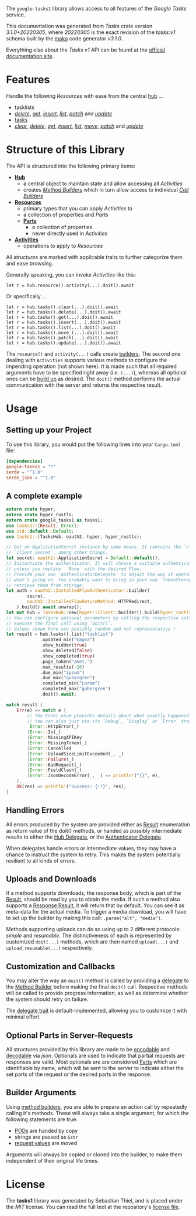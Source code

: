<!---
DO NOT EDIT !
This file was generated automatically from 'src/mako/api/README.md.mako'
DO NOT EDIT !
-->
The `google-tasks1` library allows access to all features of the *Google Tasks* service.

This documentation was generated from *Tasks* crate version *3.1.0+20220305*, where *20220305* is the exact revision of the *tasks:v1* schema built by the [mako](http://www.makotemplates.org/) code generator *v3.1.0*.

Everything else about the *Tasks* *v1* API can be found at the
[official documentation site](https://developers.google.com/tasks/).
# Features

Handle the following *Resources* with ease from the central [hub](https://docs.rs/google-tasks1/3.1.0+20220305/google_tasks1/TasksHub) ... 

* tasklists
 * [*delete*](https://docs.rs/google-tasks1/3.1.0+20220305/google_tasks1/api::TasklistDeleteCall), [*get*](https://docs.rs/google-tasks1/3.1.0+20220305/google_tasks1/api::TasklistGetCall), [*insert*](https://docs.rs/google-tasks1/3.1.0+20220305/google_tasks1/api::TasklistInsertCall), [*list*](https://docs.rs/google-tasks1/3.1.0+20220305/google_tasks1/api::TasklistListCall), [*patch*](https://docs.rs/google-tasks1/3.1.0+20220305/google_tasks1/api::TasklistPatchCall) and [*update*](https://docs.rs/google-tasks1/3.1.0+20220305/google_tasks1/api::TasklistUpdateCall)
* [tasks](https://docs.rs/google-tasks1/3.1.0+20220305/google_tasks1/api::Task)
 * [*clear*](https://docs.rs/google-tasks1/3.1.0+20220305/google_tasks1/api::TaskClearCall), [*delete*](https://docs.rs/google-tasks1/3.1.0+20220305/google_tasks1/api::TaskDeleteCall), [*get*](https://docs.rs/google-tasks1/3.1.0+20220305/google_tasks1/api::TaskGetCall), [*insert*](https://docs.rs/google-tasks1/3.1.0+20220305/google_tasks1/api::TaskInsertCall), [*list*](https://docs.rs/google-tasks1/3.1.0+20220305/google_tasks1/api::TaskListCall), [*move*](https://docs.rs/google-tasks1/3.1.0+20220305/google_tasks1/api::TaskMoveCall), [*patch*](https://docs.rs/google-tasks1/3.1.0+20220305/google_tasks1/api::TaskPatchCall) and [*update*](https://docs.rs/google-tasks1/3.1.0+20220305/google_tasks1/api::TaskUpdateCall)




# Structure of this Library

The API is structured into the following primary items:

* **[Hub](https://docs.rs/google-tasks1/3.1.0+20220305/google_tasks1/TasksHub)**
    * a central object to maintain state and allow accessing all *Activities*
    * creates [*Method Builders*](https://docs.rs/google-tasks1/3.1.0+20220305/google_tasks1/client::MethodsBuilder) which in turn
      allow access to individual [*Call Builders*](https://docs.rs/google-tasks1/3.1.0+20220305/google_tasks1/client::CallBuilder)
* **[Resources](https://docs.rs/google-tasks1/3.1.0+20220305/google_tasks1/client::Resource)**
    * primary types that you can apply *Activities* to
    * a collection of properties and *Parts*
    * **[Parts](https://docs.rs/google-tasks1/3.1.0+20220305/google_tasks1/client::Part)**
        * a collection of properties
        * never directly used in *Activities*
* **[Activities](https://docs.rs/google-tasks1/3.1.0+20220305/google_tasks1/client::CallBuilder)**
    * operations to apply to *Resources*

All *structures* are marked with applicable traits to further categorize them and ease browsing.

Generally speaking, you can invoke *Activities* like this:

```Rust,ignore
let r = hub.resource().activity(...).doit().await
```

Or specifically ...

```ignore
let r = hub.tasks().clear(...).doit().await
let r = hub.tasks().delete(...).doit().await
let r = hub.tasks().get(...).doit().await
let r = hub.tasks().insert(...).doit().await
let r = hub.tasks().list(...).doit().await
let r = hub.tasks().move_(...).doit().await
let r = hub.tasks().patch(...).doit().await
let r = hub.tasks().update(...).doit().await
```

The `resource()` and `activity(...)` calls create [builders][builder-pattern]. The second one dealing with `Activities` 
supports various methods to configure the impending operation (not shown here). It is made such that all required arguments have to be 
specified right away (i.e. `(...)`), whereas all optional ones can be [build up][builder-pattern] as desired.
The `doit()` method performs the actual communication with the server and returns the respective result.

# Usage

## Setting up your Project

To use this library, you would put the following lines into your `Cargo.toml` file:

```toml
[dependencies]
google-tasks1 = "*"
serde = "^1.0"
serde_json = "^1.0"
```

## A complete example

```Rust
extern crate hyper;
extern crate hyper_rustls;
extern crate google_tasks1 as tasks1;
use tasks1::{Result, Error};
use std::default::Default;
use tasks1::{TasksHub, oauth2, hyper, hyper_rustls};

// Get an ApplicationSecret instance by some means. It contains the `client_id` and 
// `client_secret`, among other things.
let secret: oauth2::ApplicationSecret = Default::default();
// Instantiate the authenticator. It will choose a suitable authentication flow for you, 
// unless you replace  `None` with the desired Flow.
// Provide your own `AuthenticatorDelegate` to adjust the way it operates and get feedback about 
// what's going on. You probably want to bring in your own `TokenStorage` to persist tokens and
// retrieve them from storage.
let auth = oauth2::InstalledFlowAuthenticator::builder(
        secret,
        oauth2::InstalledFlowReturnMethod::HTTPRedirect,
    ).build().await.unwrap();
let mut hub = TasksHub::new(hyper::Client::builder().build(hyper_rustls::HttpsConnector::with_native_roots().https_or_http().enable_http1().enable_http2().build()), auth);
// You can configure optional parameters by calling the respective setters at will, and
// execute the final call using `doit()`.
// Values shown here are possibly random and not representative !
let result = hub.tasks().list("tasklist")
             .updated_min("magna")
             .show_hidden(true)
             .show_deleted(false)
             .show_completed(true)
             .page_token("amet.")
             .max_results(-20)
             .due_min("ipsum")
             .due_max("gubergren")
             .completed_min("Lorem")
             .completed_max("gubergren")
             .doit().await;

match result {
    Err(e) => match e {
        // The Error enum provides details about what exactly happened.
        // You can also just use its `Debug`, `Display` or `Error` traits
         Error::HttpError(_)
        |Error::Io(_)
        |Error::MissingAPIKey
        |Error::MissingToken(_)
        |Error::Cancelled
        |Error::UploadSizeLimitExceeded(_, _)
        |Error::Failure(_)
        |Error::BadRequest(_)
        |Error::FieldClash(_)
        |Error::JsonDecodeError(_, _) => println!("{}", e),
    },
    Ok(res) => println!("Success: {:?}", res),
}

```
## Handling Errors

All errors produced by the system are provided either as [Result](https://docs.rs/google-tasks1/3.1.0+20220305/google_tasks1/client::Result) enumeration as return value of
the doit() methods, or handed as possibly intermediate results to either the 
[Hub Delegate](https://docs.rs/google-tasks1/3.1.0+20220305/google_tasks1/client::Delegate), or the [Authenticator Delegate](https://docs.rs/yup-oauth2/*/yup_oauth2/trait.AuthenticatorDelegate.html).

When delegates handle errors or intermediate values, they may have a chance to instruct the system to retry. This 
makes the system potentially resilient to all kinds of errors.

## Uploads and Downloads
If a method supports downloads, the response body, which is part of the [Result](https://docs.rs/google-tasks1/3.1.0+20220305/google_tasks1/client::Result), should be
read by you to obtain the media.
If such a method also supports a [Response Result](https://docs.rs/google-tasks1/3.1.0+20220305/google_tasks1/client::ResponseResult), it will return that by default.
You can see it as meta-data for the actual media. To trigger a media download, you will have to set up the builder by making
this call: `.param("alt", "media")`.

Methods supporting uploads can do so using up to 2 different protocols: 
*simple* and *resumable*. The distinctiveness of each is represented by customized 
`doit(...)` methods, which are then named `upload(...)` and `upload_resumable(...)` respectively.

## Customization and Callbacks

You may alter the way an `doit()` method is called by providing a [delegate](https://docs.rs/google-tasks1/3.1.0+20220305/google_tasks1/client::Delegate) to the 
[Method Builder](https://docs.rs/google-tasks1/3.1.0+20220305/google_tasks1/client::CallBuilder) before making the final `doit()` call. 
Respective methods will be called to provide progress information, as well as determine whether the system should 
retry on failure.

The [delegate trait](https://docs.rs/google-tasks1/3.1.0+20220305/google_tasks1/client::Delegate) is default-implemented, allowing you to customize it with minimal effort.

## Optional Parts in Server-Requests

All structures provided by this library are made to be [encodable](https://docs.rs/google-tasks1/3.1.0+20220305/google_tasks1/client::RequestValue) and 
[decodable](https://docs.rs/google-tasks1/3.1.0+20220305/google_tasks1/client::ResponseResult) via *json*. Optionals are used to indicate that partial requests are responses 
are valid.
Most optionals are are considered [Parts](https://docs.rs/google-tasks1/3.1.0+20220305/google_tasks1/client::Part) which are identifiable by name, which will be sent to 
the server to indicate either the set parts of the request or the desired parts in the response.

## Builder Arguments

Using [method builders](https://docs.rs/google-tasks1/3.1.0+20220305/google_tasks1/client::CallBuilder), you are able to prepare an action call by repeatedly calling it's methods.
These will always take a single argument, for which the following statements are true.

* [PODs][wiki-pod] are handed by copy
* strings are passed as `&str`
* [request values](https://docs.rs/google-tasks1/3.1.0+20220305/google_tasks1/client::RequestValue) are moved

Arguments will always be copied or cloned into the builder, to make them independent of their original life times.

[wiki-pod]: http://en.wikipedia.org/wiki/Plain_old_data_structure
[builder-pattern]: http://en.wikipedia.org/wiki/Builder_pattern
[google-go-api]: https://github.com/google/google-api-go-client

# License
The **tasks1** library was generated by Sebastian Thiel, and is placed 
under the *MIT* license.
You can read the full text at the repository's [license file][repo-license].

[repo-license]: https://github.com/Byron/google-apis-rsblob/main/LICENSE.md
